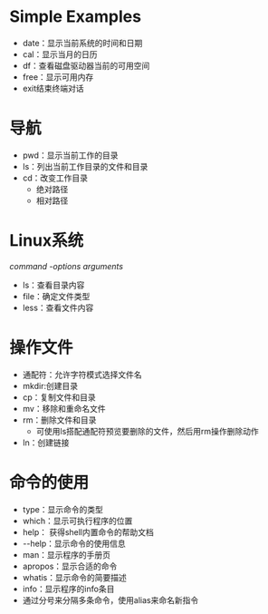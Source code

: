 # Simple Examples
- date：显示当前系统的时间和日期
- cal：显示当月的日历
- df：查看磁盘驱动器当前的可用空间
- free：显示可用内存
- exit结束终端对话

# 导航
- pwd：显示当前工作的目录
- ls：列出当前工作目录的文件和目录
- cd：改变工作目录
  - 绝对路径 
  - 相对路径
  
# Linux系统
*command -options arguments*
- ls：查看目录内容
- file：确定文件类型
- less：查看文件内容
  
# 操作文件
- 通配符：允许字符模式选择文件名
- mkdir:创建目录
- cp：复制文件和目录
- mv：移除和重命名文件
- rm：删除文件和目录
  - 可使用ls搭配通配符预览要删除的文件，然后用rm操作删除动作
- ln：创建链接 

# 命令的使用
- type：显示命令的类型
- which：显示可执行程序的位置
- help： 获得shell内置命令的帮助文档
- --help：显示命令的使用信息
- man：显示程序的手册页
- apropos：显示合适的命令
- whatis：显示命令的简要描述
- info：显示程序的info条目
- 通过分号来分隔多条命令，使用alias来命名新指令
